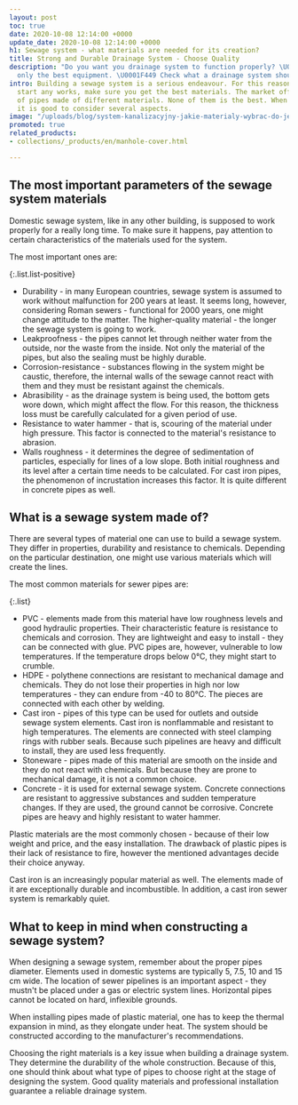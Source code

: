 ```yaml
---
layout: post
toc: true
date: 2020-10-08 12:14:00 +0000
update_date: 2020-10-08 12:14:00 +0000
h1: Sewage system - what materials are needed for its creation?
title: Strong and Durable Drainage System - Choose Quality
description: "Do you want you drainage system to function properly? \U0001F6BD Choose
  only the best equipment. \U0001F449 Check what a drainage system should look like."
intro: Building a sewage system is a serious endeavour. For this reason, before you
  start any works, make sure you get the best materials. The market offers many types
  of pipes made of different materials. None of them is the best. When choosing one,
  it is good to consider several aspects.
image: "/uploads/blog/system-kanalizacyjny-jakie-materialy-wybrac-do-jego-stworzenia.jpg"
promoted: true
related_products:
- collections/_products/en/manhole-cover.html

---
```

## The most important parameters of the sewage system materials

Domestic sewage system, like in any other building, is supposed to work properly for a really long time. To make sure it happens, pay attention to certain characteristics of the materials used for the system.

The most important ones are:

{:.list.list-positive}

* Durability - in many European countries, sewage system is assumed to work without malfunction for 200 years at least. It seems long, however, considering Roman sewers - functional for 2000 years, one might change attitude to the matter. The higher-quality material - the longer the sewage system is going to work.
* Leakproofness - the pipes cannot let through neither water from the outside, nor the waste from the inside. Not only the material of the pipes, but also the sealing must be highly durable.
* Corrosion-resistance - substances flowing in the system might be caustic, therefore, the internal walls of the sewage cannot react with them and they must be resistant against the chemicals.
* Abrasibility - as the drainage system is being used, the bottom gets wore down, which might affect the flow. For this reason, the thickness loss must be carefully calculated for a given period of use.
* Resistance to water hammer - that is, scouring of the material under high pressure. This factor is connected to the material's resistance to abrasion.
* Walls roughness - it determines the degree of sedimentation of particles, especially for lines of a low slope. Both initial roughness and its level after a certain time needs to be calculated. For cast iron pipes, the phenomenon of incrustation increases this factor. It is quite different in concrete pipes as well.

## What is a sewage system made of?

There are several types of material one can use to build a sewage system. They differ in properties, durability and resistance to chemicals. Depending on the particular destination, one might use various materials which will create the lines.

The most common materials for sewer pipes are:

{:.list}

* PVC - elements made from this material have low roughness levels and good hydraulic properties. Their characteristic feature is resistance to chemicals and corrosion. They are lightweight and easy to install - they can be connected with glue. PVC pipes are, however, vulnerable to low temperatures. If the temperature drops below 0°C, they might start to crumble.
* HDPE - polythene connections are resistant to mechanical damage and chemicals. They do not lose their properties in high nor low temperatures - they can endure from -40 to 80°C. The pieces are connected with each other by welding.
* Cast iron - pipes of this type can be used for outlets and outside sewage system elements. Cast iron is nonflammable and resistant to high temperatures. The elements are connected with steel clamping rings with rubber seals. Because such pipelines are heavy and difficult to install, they are used less frequently.
* Stoneware - pipes made of this material are smooth on the inside and they do not react with chemicals. But because they are prone to mechanical damage, it is not a common choice.
* Concrete - it is used for external sewage system. Concrete connections are resistant to aggressive substances and sudden temperature changes. If they are used, the ground cannot be corrosive. Concrete pipes are heavy and highly resistant to water hammer.

Plastic materials are the most commonly chosen - because of their low weight and price, and the easy installation. The drawback of plastic pipes is their lack of resistance to fire, however the mentioned advantages decide their choice anyway.

Cast iron is an increasingly popular material as well. The elements made of it are exceptionally durable and incombustible. In addition, a cast iron sewer system is remarkably quiet.

## What to keep in mind when constructing a sewage system?

When designing a sewage system, remember about the proper pipes diameter. Elements used in domestic systems are typically 5, 7.5, 10 and 15 cm wide. The location of sewer pipelines is an important aspect - they mustn't be placed under a gas or electric system lines. Horizontal pipes cannot be located on hard, inflexible grounds.

When installing pipes made of plastic material, one has to keep the thermal expansion in mind, as they elongate under heat. The system should be constructed according to the manufacturer's recommendations.

Choosing the right materials is a key issue when building a drainage system. They determine the durability of the whole construction. Because of this, one should think about what type of pipes to choose right at the stage of designing the system. Good quality materials and professional installation guarantee a reliable drainage system.